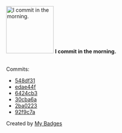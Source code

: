<img src="https://my-badges.github.io/my-badges/morning-commits.png" alt="I commit in the morning." title="I commit in the morning." width="128">
<strong>I commit in the morning.</strong>
<br><br>

Commits:

- <a href="https://github.com/epfl-si/wp-veritas/commit/548df310653f22d674363c9ec82e0009dcb31f13">548df31</a>
- <a href="https://github.com/epfl-si/wp-veritas/commit/edae44f6a347347b8036bbd3d138da7d951be938">edae44f</a>
- <a href="https://github.com/epfl-si/wp-veritas/commit/6424cb343bc5af7a4fbc4685a9c1e62ae9ce97d4">6424cb3</a>
- <a href="https://github.com/epfl-si/wp-veritas/commit/30cba6a045c7342162e211581654baed68a6947e">30cba6a</a>
- <a href="https://github.com/epfl-si/wp-veritas/commit/2ba022374f8908b917c97c192006718f4f039690">2ba0223</a>
- <a href="https://github.com/epfl-si/wp-veritas/commit/92f9c7aa1def1e4a34a817ed12b6afe3b65323fb">92f9c7a</a>


Created by <a href="https://github.com/my-badges/my-badges">My Badges</a>